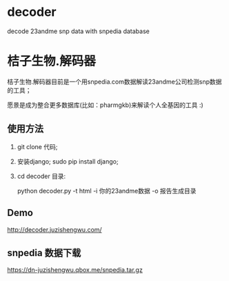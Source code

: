 decoder
=======

decode 23andme snp data with snpedia database


桔子生物.解码器
=======
桔子生物.解码器目前是一个用snpedia.com数据解读23andme公司检测snp数据的工具；

愿景是成为整合更多数据库(比如：pharmgkb)来解读个人全基因的工具 :)

## 使用方法
1. git clone 代码;
2. 安装django; sudo pip install django;
3. cd decoder 目录:
	
	python decoder.py -t html -i 你的23andme数据 -o 报告生成目录
	
## Demo

http://decoder.juzishengwu.com/

## snpedia 数据下载 

https://dn-juzishengwu.qbox.me/snpedia.tar.gz
